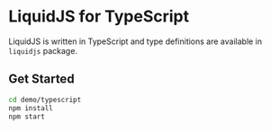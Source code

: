 # LiquidJS for TypeScript

LiquidJS is written in TypeScript and type definitions are available in `liquidjs` package.

## Get Started

```bash
cd demo/typescript
npm install
npm start
```